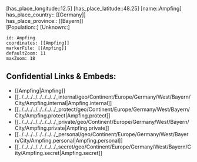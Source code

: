 ﻿---
location: [48.25,12.5] 
mapzoom: [7,12] 
mapmarker: city 
type: City
tags:
- geo/City


SpocWebEntityId: 28805
isDeleted: false
confidential: public

---
[has_place_longitude::12.5] 
[has_place_latitude::48.25] 
[name::Ampfing] 
has_place_country:: [[Germany]]  
has_place_province:: [[Bayern]]  
[Population::] 
[Unknown::] 


```leaflet
id: Ampfing
coordinates: [[Ampfing]] 
markerFile: [[Ampfing]] 
defaultZoom: 11 
maxZoom: 18
```


## Confidential Links & Embeds: 
- [[Ampfing|Ampfing]]  
- [[../../../../../../../../_internal/geo/Continent/Europe/Germany/West/Bayern/City/Ampfing.internal|Ampfing.internal]] 
- [[../../../../../../../../_protect/geo/Continent/Europe/Germany/West/Bayern/City/Ampfing.protect|Ampfing.protect]] 
- [[../../../../../../../../_private/geo/Continent/Europe/Germany/West/Bayern/City/Ampfing.private|Ampfing.private]] 
- [[../../../../../../../../_personal/geo/Continent/Europe/Germany/West/Bayern/City/Ampfing.personal|Ampfing.personal]] 
- [[../../../../../../../../_secret/geo/Continent/Europe/Germany/West/Bayern/City/Ampfing.secret|Ampfing.secret]] 
